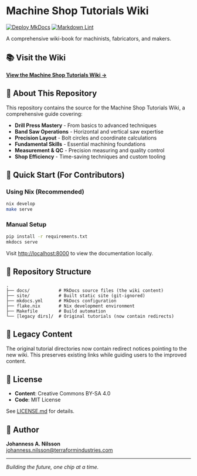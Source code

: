 # Machine Shop Tutorials Wiki

[![Deploy MkDocs][deploy-badge]][deploy-url]
[![Markdown Lint][lint-badge]][lint-url]

A comprehensive wiki-book for machinists, fabricators, and makers.

## 📚 Visit the Wiki

**[View the Machine Shop Tutorials Wiki →](https://jonilsson.github.io/machine-shop-tutorials/)**

## 🔧 About This Repository

This repository contains the source for the Machine Shop Tutorials Wiki,
a comprehensive guide covering:

- **Drill Press Mastery** - From basics to advanced techniques
- **Band Saw Operations** - Horizontal and vertical saw expertise
- **Precision Layout** - Bolt circles and coordinate calculations
- **Fundamental Skills** - Essential machining foundations
- **Measurement & QC** - Precision measuring and quality control
- **Shop Efficiency** - Time-saving techniques and custom tooling

## 🚀 Quick Start (For Contributors)

### Using Nix (Recommended)

```bash
nix develop
make serve
```

### Manual Setup

```bash
pip install -r requirements.txt
mkdocs serve
```

Visit <http://localhost:8000> to view the documentation locally.

## 📁 Repository Structure

```text
.
├── docs/           # MkDocs source files (the wiki content)
├── site/           # Built static site (git-ignored)
├── mkdocs.yml      # MkDocs configuration
├── flake.nix       # Nix development environment
├── Makefile        # Build automation
└── [legacy dirs]/  # Original tutorials (now contain redirects)
```

## 🔄 Legacy Content

The original tutorial directories now contain redirect notices pointing
to the new wiki. This preserves existing links while guiding users to
the improved content.

## 📄 License

- **Content**: Creative Commons BY-SA 4.0
- **Code**: MIT License

See [LICENSE.md](LICENSE.md) for details.

## 👤 Author

**Johanness A. Nilsson**  
[johanness.nilsson@terraformindustries.com](mailto:johanness.nilsson@terraformindustries.com)

---

*Building the future, one chip at a time.*

<!-- Badge Links -->
[deploy-badge]: https://github.com/JoNilsson/machine-shop-tutorials/actions/workflows/deploy.yml/badge.svg
[deploy-url]: https://github.com/JoNilsson/machine-shop-tutorials/actions/workflows/deploy.yml
[lint-badge]: https://github.com/JoNilsson/machine-shop-tutorials/actions/workflows/ci.yml/badge.svg
[lint-url]: https://github.com/JoNilsson/machine-shop-tutorials/actions/workflows/ci.yml
